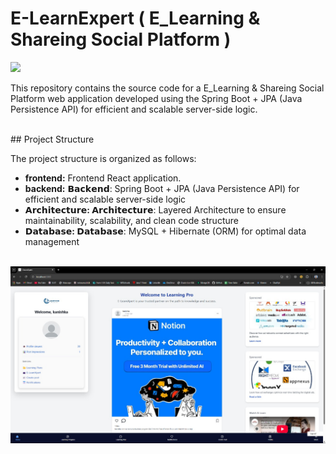 # E-LearnExpert  ( E_Learning & Shareing Social Platform )

<p><img  src="https://skillicons.dev/icons?i=mysql,express,react,nodejs,mui,vscode,github"  width=350></a></p>

This repository contains the source code for a  E_Learning & Shareing Social Platform web application developed using the  Spring Boot + JPA (Java Persistence API) for efficient and scalable server-side logic.

<br>
## Project Structure

The project structure is organized as follows:
- <b>frontend:</b> Frontend React application.
- <b>backend:</b> 𝗕𝗮𝗰𝗸𝗲𝗻𝗱: Spring Boot + JPA (Java Persistence API) for efficient and scalable server-side logic<br>
- <b>𝗔𝗿𝗰𝗵𝗶𝘁𝗲𝗰𝘁𝘂𝗿𝗲: </b>  𝗔𝗿𝗰𝗵𝗶𝘁𝗲𝗰𝘁𝘂𝗿𝗲: Layered Architecture to ensure maintainability, scalability, and clean code structure<br>
- <b>𝗗𝗮𝘁𝗮𝗯𝗮𝘀𝗲: </b>𝗗𝗮𝘁𝗮𝗯𝗮𝘀𝗲: MySQL + Hibernate (ORM) for optimal data management<br><br>

<img src="client/public/Homepage.jpg" alt="home_page" width=1000 >


